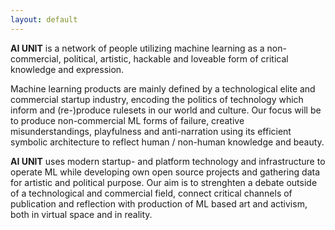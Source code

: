 ```yaml
---
layout: default
---
```


**AI UNIT** is a network of people utilizing machine learning as a non-commercial, political, artistic, hackable and loveable form of critical knowledge and expression.

Machine learning products are mainly defined by a technological elite and commercial startup industry, encoding the politics of technology which inform and (re-)produce rulesets in our world and culture. Our focus will be to produce non-commercial ML forms of failure, creative misunderstandings, playfulness and anti-narration using its efficient symbolic architecture to reflect human / non-human knowledge and beauty.

**AI UNIT** uses modern startup- and platform technology and infrastructure to operate ML while developing own open source projects and gathering data for artistic and political purpose. Our aim is to strenghten a debate outside of a technological and commercial field, connect critical channels of publication and reflection with production of ML based art and activism, both in virtual space and in reality.
